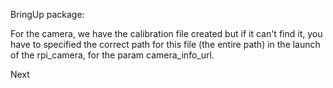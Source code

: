 BringUp package:  

For the camera, we have the calibration file created but if it can't find it, you have to specified the correct path for this file (the entire path) in the launch of the rpi_camera, for the param camera_info_url.  

Next